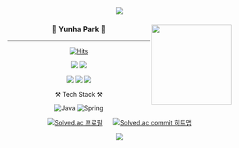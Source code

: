 <div align="center">
  
 <img src="https://capsule-render.vercel.app/api?type=waving&color=20:D1B9E4,100:B5C5E8&height=250&section=header&text=Yunha%20is%20CUTE&fontSize=70&fontAlignY=40&fontColor=ffffff&animation=twinkling" />
 
</div>
<div align="center">
  
 <img align="right" height="180em" src="https://github-readme-stats.vercel.app/api?username=0atx&show_icons=true&count_private=true&custom_title=Yunha's%20GitHub%20Stats&bg_color=0,B5C5E8,D1B9E4&title_color=FFFFFF&icon_color=FFFFFF&text_color=FFFFFF"/>
  
  ### 🐣 Yunha Park 🐥 
  
  ---
  
  [![Hits](https://hits.seeyoufarm.com/api/count/incr/badge.svg?url=https%3A%2F%2Fgithub.com%2F0atx&count_bg=%23B5C5E8&title_bg=%23999999&icon=&icon_color=%23E7E7E7&title=hits&edge_flat=false)](https://hits.seeyoufarm.com)
 
  <a href="https://suave-lilac-075.notion.site/fd0c2a204d8e4fd7b193800c20d5eda0?v=c62e2af146ed446a97b34c86c16d4835"><img src="https://img.shields.io/badge/GithubProjects-000000?style=flat-square&logo=github&logoColor=white"/></a> 
  <a href="https://www.notion.so/876e25160b164e54b75cdeeb43631cf2"><img src="https://img.shields.io/badge/Introduce-ffffff?style=flat-square&logo=notion&logoColor=black"/></a>
 
  <a href="https://velog.io/@seondal"><img src="https://img.shields.io/badge/seondal.log-3DDC84?style=flat-square&logo=Velog&logoColor=white"/></a>
    <a href="https://whkakrkr.tistory.com"><img src="https://img.shields.io/badge/Seondalgorithm-E5511E?style=flat-square&logo=Tistory&logoColor=white"/></a>
  <a href="https://suave-lilac-075.notion.site/Dalchive-ec0bc59746804968a085c2cf46151c80"><img src="https://img.shields.io/badge/Dalchive-ffffff?style=flat-square&logo=notion&logoColor=black"/></a>
     
</div>  

<div align="center">


 ⚒ Tech Stack ⚒
 
  ![Java](https://img.shields.io/badge/Java-007396.svg?&style=for-the-badge&logo=Java&logoColor=white) 
  ![Spring](https://img.shields.io/badge/Spring-6DB33F.svg?&style=for-the-badge&logo=Spring&logoColor=white)
 
  [![Solved.ac 
프로필](http://mazassumnida.wtf/api/v2/generate_badge?boj=0at_x)](https://solved.ac/0at_x)
&nbsp;&nbsp;&nbsp;&nbsp;
[![Solved.ac commit 히트맵](http://mazandi.herokuapp.com/api?handle=0at_x&theme=warm)](https://solved.ac/0at_x)
 
</div>
<div align="center">
  
 <img src="https://capsule-render.vercel.app/api?type=waving&color=20:D1B9E4,100:B5C5E8&height=200&reversal=true&section=footer" />
 
</div>
